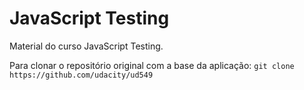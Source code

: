 # JavaScript Testing

Material do curso JavaScript Testing.

Para clonar o repositório original com a base da aplicação:
`git clone https://github.com/udacity/ud549`